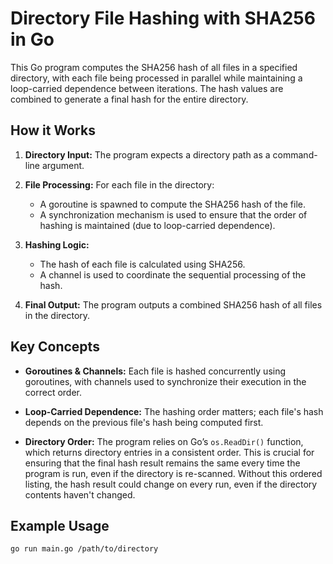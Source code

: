 # Directory File Hashing with SHA256 in Go

This Go program computes the SHA256 hash of all files in a specified directory,
with each file being processed in parallel while maintaining a loop-carried
dependence between iterations. The hash values are combined to generate a 
final hash for the entire directory.

## How it Works

1. **Directory Input:** The program expects a directory path as a command-line
   argument.
   
2. **File Processing:** For each file in the directory:
   - A goroutine is spawned to compute the SHA256 hash of the file.
   - A synchronization mechanism is used to ensure that the order of hashing
     is maintained (due to loop-carried dependence).
   
3. **Hashing Logic:** 
   - The hash of each file is calculated using SHA256.
   - A channel is used to coordinate the sequential processing of the hash.
   
4. **Final Output:** The program outputs a combined SHA256 hash of all files
   in the directory.

## Key Concepts

- **Goroutines & Channels:** Each file is hashed concurrently using
  goroutines, with channels used to synchronize their execution in the
  correct order.
  
- **Loop-Carried Dependence:** The hashing order matters; each file's hash
  depends on the previous file's hash being computed first.
  
- **Directory Order:** The program relies on Go’s `os.ReadDir()` function,
  which returns directory entries in a consistent order. This is crucial
  for ensuring that the final hash result remains the same every time the
  program is run, even if the directory is re-scanned. Without this ordered
  listing, the hash result could change on every run, even if the directory
  contents haven't changed.

## Example Usage

```bash
go run main.go /path/to/directory
